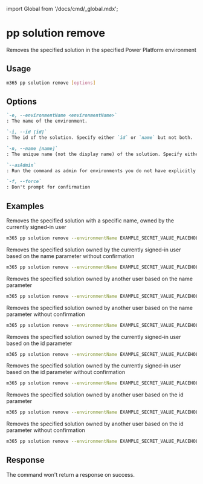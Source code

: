<!-- DISCLAIMER: All secrets, passwords, and sensitive values in this document are examples only and not real credentials. -->
import Global from '/docs/cmd/_global.mdx';

# pp solution remove

Removes the specified solution in the specified Power Platform environment

## Usage

```sh
m365 pp solution remove [options]
```

## Options

```md definition-list
`-e, --environmentName <environmentName>`
: The name of the environment.

`-i, --id [id]`
: The id of the solution. Specify either `id` or `name` but not both.

`-n, --name [name]`
: The unique name (not the display name) of the solution. Specify either `id` or `name` but not both.

`--asAdmin`
: Run the command as admin for environments you do not have explicitly assigned permissions to.

`-f, --force`
: Don't prompt for confirmation
```

<Global />

## Examples

Removes the specified solution with a specific name, owned by the currently signed-in user

```sh
m365 pp solution remove --environmentName EXAMPLE_SECRET_VALUE_PLACEHOLDER --name "Solution Name"
```

Removes the specified solution owned by the currently signed-in user based on the name parameter without confirmation

```sh
m365 pp solution remove --environmentName EXAMPLE_SECRET_VALUE_PLACEHOLDER --name "Solution Name" --force
```

Removes the specified solution owned by another user based on the name parameter

```sh
m365 pp solution remove --environmentName EXAMPLE_SECRET_VALUE_PLACEHOLDER --name "Solution Name" --asAdmin
```

Removes the specified solution owned by another user based on the name parameter without confirmation

```sh
m365 pp solution remove --environmentName EXAMPLE_SECRET_VALUE_PLACEHOLDER --name "solution Name" --asAdmin --force
```

Removes the specified solution owned by the currently signed-in user based on the id parameter

```sh
m365 pp solution remove --environmentName EXAMPLE_SECRET_VALUE_PLACEHOLDER --id 00000001-0000-0000-0001-00000000009b
```

Removes the specified solution owned by the currently signed-in user based on the id parameter without confirmation

```sh
m365 pp solution remove --environmentName EXAMPLE_SECRET_VALUE_PLACEHOLDER --id 00000001-0000-0000-0001-00000000009b --force
```

Removes the specified solution owned by another user based on the id parameter

```sh
m365 pp solution remove --environmentName EXAMPLE_SECRET_VALUE_PLACEHOLDER --id 00000001-0000-0000-0001-00000000009b --asAdmin
```

Removes the specified solution owned by another user based on the id parameter without confirmation

```sh
m365 pp solution remove --environmentName EXAMPLE_SECRET_VALUE_PLACEHOLDER --id 00000001-0000-0000-0001-00000000009b --asAdmin --force
```

## Response

The command won't return a response on success.
